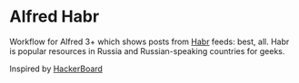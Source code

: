 # Alfred Habr

Workflow for Alfred 3+ which shows posts from [Habr](https://habr.ru) feeds: best, all. Habr is popular resources in Russia and Russian-speaking countries for geeks. 

Inspired by [HackerBoard](https://github.com/vitorgalvao/alfred-workflows/tree/master/HackerBoard)